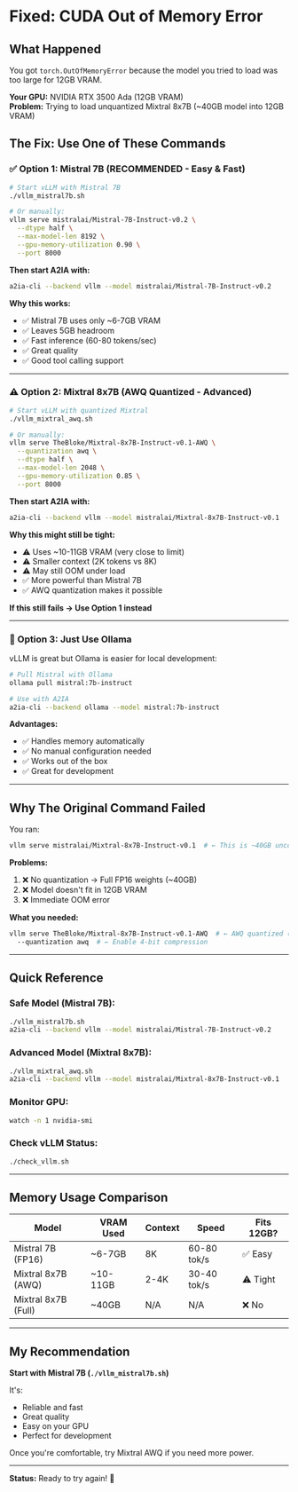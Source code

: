 # Fixed: CUDA Out of Memory Error

## What Happened

You got `torch.OutOfMemoryError` because the model you tried to load was too large for 12GB VRAM.

**Your GPU:** NVIDIA RTX 3500 Ada (12GB VRAM)  
**Problem:** Trying to load unquantized Mixtral 8x7B (~40GB model into 12GB VRAM)

## The Fix: Use One of These Commands

### ✅ Option 1: Mistral 7B (RECOMMENDED - Easy & Fast)

```bash
# Start vLLM with Mistral 7B
./vllm_mistral7b.sh

# Or manually:
vllm serve mistralai/Mistral-7B-Instruct-v0.2 \
  --dtype half \
  --max-model-len 8192 \
  --gpu-memory-utilization 0.90 \
  --port 8000
```

**Then start A2IA with:**
```bash
a2ia-cli --backend vllm --model mistralai/Mistral-7B-Instruct-v0.2
```

**Why this works:**
- ✅ Mistral 7B uses only ~6-7GB VRAM
- ✅ Leaves 5GB headroom
- ✅ Fast inference (60-80 tokens/sec)
- ✅ Great quality
- ✅ Good tool calling support

---

### ⚠️ Option 2: Mixtral 8x7B (AWQ Quantized - Advanced)

```bash
# Start vLLM with quantized Mixtral
./vllm_mixtral_awq.sh

# Or manually:
vllm serve TheBloke/Mixtral-8x7B-Instruct-v0.1-AWQ \
  --quantization awq \
  --dtype half \
  --max-model-len 2048 \
  --gpu-memory-utilization 0.85 \
  --port 8000
```

**Then start A2IA with:**
```bash
a2ia-cli --backend vllm --model mistralai/Mixtral-8x7B-Instruct-v0.1
```

**Why this might still be tight:**
- ⚠️ Uses ~10-11GB VRAM (very close to limit)
- ⚠️ Smaller context (2K tokens vs 8K)
- ⚠️ May still OOM under load
- ✅ More powerful than Mistral 7B
- ✅ AWQ quantization makes it possible

**If this still fails → Use Option 1 instead**

---

### 🔄 Option 3: Just Use Ollama

vLLM is great but Ollama is easier for local development:

```bash
# Pull Mistral with Ollama
ollama pull mistral:7b-instruct

# Use with A2IA
a2ia-cli --backend ollama --model mistral:7b-instruct
```

**Advantages:**
- ✅ Handles memory automatically
- ✅ No manual configuration needed
- ✅ Works out of the box
- ✅ Great for development

---

## Why The Original Command Failed

You ran:
```bash
vllm serve mistralai/Mixtral-8x7B-Instruct-v0.1  # ← This is ~40GB uncompressed!
```

**Problems:**
1. ❌ No quantization → Full FP16 weights (~40GB)
2. ❌ Model doesn't fit in 12GB VRAM
3. ❌ Immediate OOM error

**What you needed:**
```bash
vllm serve TheBloke/Mixtral-8x7B-Instruct-v0.1-AWQ  # ← AWQ quantized (~10GB)
  --quantization awq  # ← Enable 4-bit compression
```

---

## Quick Reference

### Safe Model (Mistral 7B):
```bash
./vllm_mistral7b.sh
a2ia-cli --backend vllm --model mistralai/Mistral-7B-Instruct-v0.2
```

### Advanced Model (Mixtral 8x7B):
```bash
./vllm_mixtral_awq.sh
a2ia-cli --backend vllm --model mistralai/Mixtral-8x7B-Instruct-v0.1
```

### Monitor GPU:
```bash
watch -n 1 nvidia-smi
```

### Check vLLM Status:
```bash
./check_vllm.sh
```

---

## Memory Usage Comparison

| Model | VRAM Used | Context | Speed | Fits 12GB? |
|-------|-----------|---------|-------|------------|
| Mistral 7B (FP16) | ~6-7GB | 8K | 60-80 tok/s | ✅ Easy |
| Mixtral 8x7B (AWQ) | ~10-11GB | 2-4K | 30-40 tok/s | ⚠️ Tight |
| Mixtral 8x7B (Full) | ~40GB | N/A | N/A | ❌ No |

---

## My Recommendation

**Start with Mistral 7B (`./vllm_mistral7b.sh`)**

It's:
- Reliable and fast
- Great quality
- Easy on your GPU
- Perfect for development

Once you're comfortable, try Mixtral AWQ if you need more power.

---

**Status:** Ready to try again! 🚀


